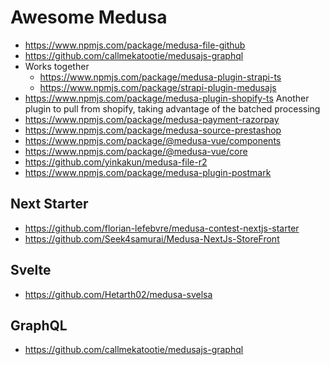 # Awesome Medusa

* https://www.npmjs.com/package/medusa-file-github
* https://github.com/callmekatootie/medusajs-graphql
* Works together
  * https://www.npmjs.com/package/medusa-plugin-strapi-ts
  * https://www.npmjs.com/package/strapi-plugin-medusajs
* https://www.npmjs.com/package/medusa-plugin-shopify-ts Another plugin to pull from shopify, taking advantage of the batched processing
* https://www.npmjs.com/package/medusa-payment-razorpay
* https://www.npmjs.com/package/medusa-source-prestashop
* https://www.npmjs.com/package/@medusa-vue/components
* https://www.npmjs.com/package/@medusa-vue/core
* https://github.com/yinkakun/medusa-file-r2
* https://www.npmjs.com/package/medusa-plugin-postmark

## Next Starter

* https://github.com/florian-lefebvre/medusa-contest-nextjs-starter
* https://github.com/Seek4samurai/Medusa-NextJs-StoreFront

## Svelte

* https://github.com/Hetarth02/medusa-svelsa

## GraphQL

* https://github.com/callmekatootie/medusajs-graphql
